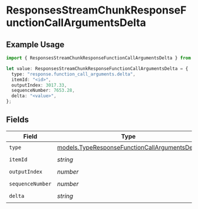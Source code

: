 # ResponsesStreamChunkResponseFunctionCallArgumentsDelta

## Example Usage

```typescript
import { ResponsesStreamChunkResponseFunctionCallArgumentsDelta } from "@openrouter/sdk/models";

let value: ResponsesStreamChunkResponseFunctionCallArgumentsDelta = {
  type: "response.function_call_arguments.delta",
  itemId: "<id>",
  outputIndex: 3017.33,
  sequenceNumber: 7653.28,
  delta: "<value>",
};
```

## Fields

| Field                                                                                                | Type                                                                                                 | Required                                                                                             | Description                                                                                          |
| ---------------------------------------------------------------------------------------------------- | ---------------------------------------------------------------------------------------------------- | ---------------------------------------------------------------------------------------------------- | ---------------------------------------------------------------------------------------------------- |
| `type`                                                                                               | [models.TypeResponseFunctionCallArgumentsDelta](../models/typeresponsefunctioncallargumentsdelta.md) | :heavy_check_mark:                                                                                   | N/A                                                                                                  |
| `itemId`                                                                                             | *string*                                                                                             | :heavy_check_mark:                                                                                   | N/A                                                                                                  |
| `outputIndex`                                                                                        | *number*                                                                                             | :heavy_check_mark:                                                                                   | N/A                                                                                                  |
| `sequenceNumber`                                                                                     | *number*                                                                                             | :heavy_check_mark:                                                                                   | N/A                                                                                                  |
| `delta`                                                                                              | *string*                                                                                             | :heavy_check_mark:                                                                                   | N/A                                                                                                  |